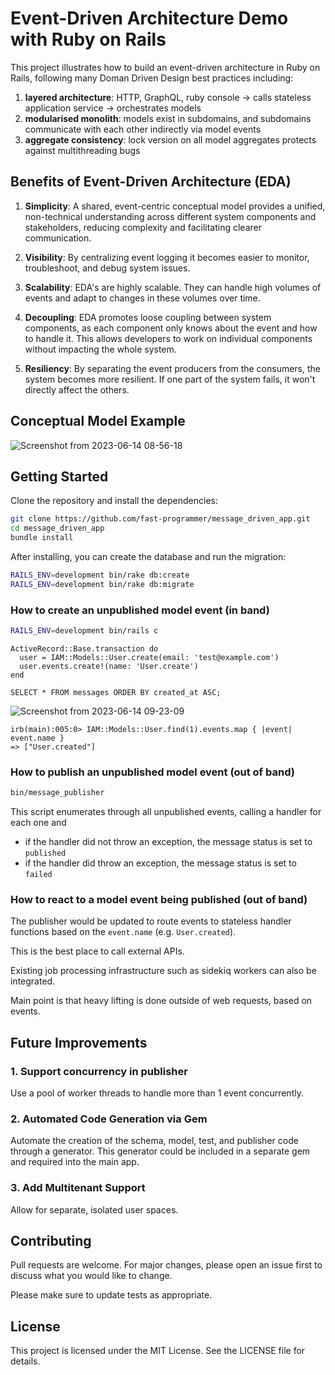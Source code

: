 # Event-Driven Architecture Demo with Ruby on Rails

This project illustrates how to build an event-driven architecture in Ruby on Rails, following many Doman Driven Design best practices including:

1. **layered architecture**: HTTP, GraphQL, ruby console -> calls stateless application service -> orchestrates models
2. **modularised monolith**: models exist in subdomains, and subdomains communicate with each other indirectly via model events
3. **aggregate consistency**: lock version on all model aggregates protects against multithreading bugs

## Benefits of Event-Driven Architecture (EDA)

1. **Simplicity**: A shared, event-centric conceptual model provides a unified, non-technical understanding across different system components and stakeholders, reducing complexity and facilitating clearer communication.

2. **Visibility**: By centralizing event logging it becomes easier to monitor, troubleshoot, and debug system issues.

3. **Scalability**: EDA's are highly scalable. They can handle high volumes of events and adapt to changes in these volumes over time.

4. **Decoupling**: EDA promotes loose coupling between system components, as each component only knows about the event and how to handle it. This allows developers to work on individual components without impacting the whole system.

5. **Resiliency**: By separating the event producers from the consumers, the system becomes more resilient. If one part of the system fails, it won't directly affect the others.

## Conceptual Model Example

![Screenshot from 2023-06-14 08-56-18](https://github.com/fast-programmer/message_driven_app/assets/394074/1598fd47-c9ac-4caa-bf0b-df69310bc166)

## Getting Started

Clone the repository and install the dependencies:

```bash
git clone https://github.com/fast-programmer/message_driven_app.git
cd message_driven_app
bundle install
```

After installing, you can create the database and run the migration:

```bash
RAILS_ENV=development bin/rake db:create
RAILS_ENV=development bin/rake db:migrate
```

### How to create an unpublished model event (in band)

```bash
RAILS_ENV=development bin/rails c
```

```
ActiveRecord::Base.transaction do
  user = IAM::Models::User.create(email: 'test@example.com')
  user.events.create!(name: 'User.create')
end
```

```
SELECT * FROM messages ORDER BY created_at ASC;
```

![Screenshot from 2023-06-14 09-23-09](https://github.com/fast-programmer/message_driven_app/assets/394074/bfb63ab4-f758-4de7-8f56-5974b8d4ea8e)

```
irb(main):005:0> IAM::Models::User.find(1).events.map { |event| event.name }
=> ["User.created"]
```

### How to publish an unpublished model event (out of band)

```bash
bin/message_publisher
```

This script enumerates through all unpublished events, calling a handler for each one and

* if the handler did not throw an exception, the message status is set to `published`
* if the handler did throw an exception, the message status is set to `failed`

### How to react to a model event being published (out of band)

The publisher would be updated to route events to stateless handler functions based on the `event.name` (e.g. `User.created`).

This is the best place to call external APIs.

Existing job processing infrastructure such as sidekiq workers can also be integrated.

Main point is that heavy lifting is done outside of web requests, based on events.

## Future Improvements

### 1. Support concurrency in publisher

Use a pool of worker threads to handle more than 1 event concurrently.

### 2. Automated Code Generation via Gem

Automate the creation of the schema, model, test, and publisher code through a generator. This generator could be included in a separate gem and required into the main app.

### 3. Add Multitenant Support

Allow for separate, isolated user spaces.

## Contributing

Pull requests are welcome. For major changes, please open an issue first to discuss what you would like to change.

Please make sure to update tests as appropriate.

## License

This project is licensed under the MIT License. See the LICENSE file for details.
```

